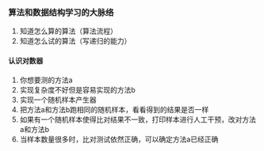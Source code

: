 ### 算法和数据结构学习的大脉络

1. 知道怎么算的算法（算法流程）
2. 知道怎么试的算法（写递归的能力）

#### 认识对数器

1. 你想要测的方法a
2. 实现复杂度不好但是容易实现的方法b
3. 实现一个随机样本产生器
4. 把方法a和方法b跑相同的随机样本，看看得到的结果是否一样
5. 如果有一个随机样本使得比对结果不一致，打印样本进行人工干预，改对方法a和方法b
6. 当样本数量很多时，比对测试依然正确，可以确定方法a已经正确